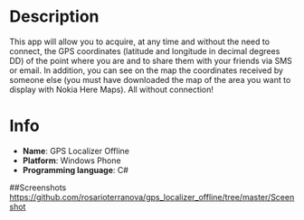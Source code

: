 # Description
This app will allow you to acquire, at any time and without the need to connect, the GPS coordinates (latitude and longitude in decimal degrees DD) of the point where you are and to share them with your friends via SMS or email.  In addition, you can see on the map the coordinates received by someone else (you must have downloaded the map of the area you want to display with Nokia Here Maps).  All without connection!

# Info
- **Name**: GPS Localizer Offline
- **Platform**: Windows Phone
- **Programming language**: C#

##Screenshots
https://github.com/rosarioterranova/gps_localizer_offline/tree/master/Sceenshot

